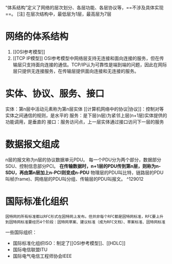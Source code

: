 “体系结构”定义了网络的层次划分、各层功能、各层协议等，==不涉及具体实现==。
[注] 在层次结构中，最低层为1层，最高层为7层
# 网络的体系结构
1. [[OSI参考模型]]
2. [[TCP IP模型]]
	OSI参考模型中网络层支持无连接和面向连接的服务，但在传输层只支持面向连接的通信。TCP/IP认为可靠性是端到端的问题，因此在网际层只提供无连接服务，在传输层提供面向连接和无连接的服务。
# 实体、协议、服务、接口
实体：第n层中活动元素称为第n层实体
[[计算机网络中的协议|协议]]：控制对等实体之间通信的规则，是水平的
服务：是下层(n层)为紧邻上层(n+1层)实体提供的功能调用，是垂直的
接口：服务访问点，上一层实体通过接口访问下一层的服务
# 数据报文组成
n层的报文称为n层的协议数据单元PDU。
每一个PDU分为两个部分，数据部分SDU、控制信息部分PCI。
**在传输数据时，n+1层的PDU传到第n层，则称为n-SDU，再由第n层加上n-PCI则变成n-PDU**
物理层的PDU叫比特，链路层的PDU叫帧(frame)、网络层的PDU叫分组、传输层的PDU叫报文。 ^129012
# 国际标准化组织
	因特网的所有标准都以RFC形式在因特网上发布。但并非每个RFC都是因特网标准，RFC要上升到因特网标准要经历4个阶段：因特网草案、建议标准（成为RFC文档）、草案标准、因特网标准
一些国际组织：
- 国际标准化组织ISO：制定了[[OSI参考模型]]、[[HDLC]]
- 国际电信联盟ITU
- 国际电气电信工程师协会IEEE